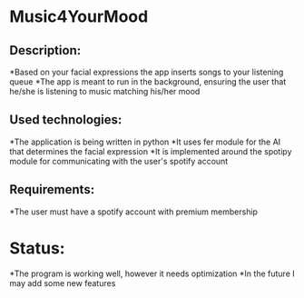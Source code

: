 # Music4YourMood
## Description:
  *Based on your facial expressions the app inserts songs to your listening queue
  *The app is meant to run in the background, ensuring the user that he/she is listening to music matching his/her mood
## Used technologies:
  *The application is being written in python
  *It uses fer module for the AI that determines the facial expression
  *It is implemented around the spotipy module for communicating with the user's spotify account
## Requirements:
  *The user must have a spotify account with premium membership
# Status:
  *The program is working well, however it needs optimization
  *In the future I may add some new features

